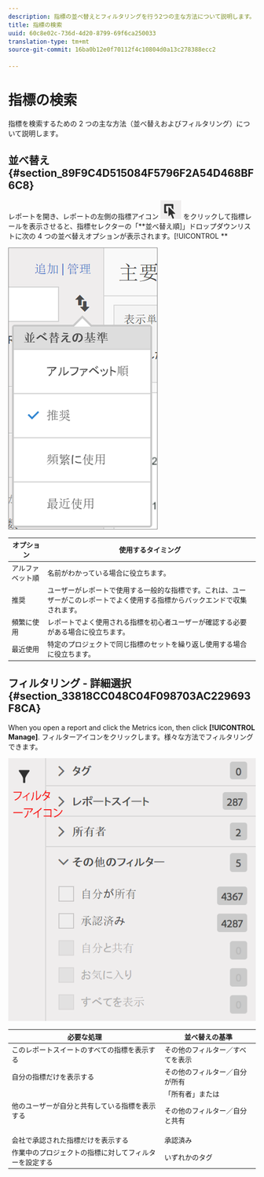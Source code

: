 ```yaml
---
description: 指標の並べ替えとフィルタリングを行う2つの主な方法について説明します。
title: 指標の検索
uuid: 60c8e02c-736d-4d20-8799-69f6ca250033
translation-type: tm+mt
source-git-commit: 16ba0b12e0f70112f4c10804d0a13c278388ecc2

---
```



# 指標の検索

指標を検索するための 2 つの主な方法（並べ替えおよびフィルタリング）について説明します。

## 並べ替え {#section_89F9C4D515084F5796F2A54D468BF6C8}

レポートを開き、レポートの左側の指標アイコン ![](assets/metrics_icon.png) をクリックして指標レールを表示させると、指標セレクターの「**並べ替え順]」ドロップダウンリストに次の 4 つの並べ替えオプションが表示されます。[!UICONTROL **

![](assets/cm_sort.png)

| オプション | 使用するタイミング |
|---|---|
| アルファベット順 | 名前がわかっている場合に役立ちます。 |
| 推奨 | ユーザーがレポートで使用する一般的な指標です。これは、ユーザーがこのレポートでよく使用する指標からバックエンドで収集されます。 |
| 頻繁に使用 | レポートでよく使用される指標を初心者ユーザーが確認する必要がある場合に役立ちます。 |
| 最近使用 | 特定のプロジェクトで同じ指標のセットを繰り返し使用する場合に役立ちます。 |

## フィルタリング - 詳細選択 {#section_33818CC048C04F098703AC229693F8CA}

When you open a report and click the Metrics icon, then click **[!UICONTROL Manage]**. フィルターアイコンをクリックします。様々な方法でフィルタリングできます。

![](assets/cm_advanced_sel.png)

<table id="table_269081BC9DF54FFDA4E949FFC7488F42"> 
 <thead> 
  <tr> 
   <th colname="col1" class="entry"> 必要な処理 </th> 
   <th colname="col2" class="entry"> 並べ替えの基準 </th> 
  </tr>
 </thead>
 <tbody> 
  <tr> 
   <td colname="col1"> このレポートスイートのすべての指標を表示する </td> 
   <td colname="col2"><span class="ignoretag"><span class="uicontrol"> その他のフィルター</span>／<span class="uicontrol">すべてを表示</span></span> </td> 
  </tr> 
  <tr> 
   <td colname="col1"> 自分の指標だけを表示する </td> 
   <td colname="col2"><span class="uicontrol"> その他のフィルター</span>／<span class="uicontrol">自分が所有</span> </td> 
  </tr> 
  <tr> 
   <td colname="col1"> 他のユーザーが自分と共有している指標を表示する </td> 
   <td colname="col2">「<span class="uicontrol">所有者</span>」または <p><span class="uicontrol"> その他のフィルター</span>／<span class="uicontrol">自分と共有</span> </p> </td> 
  </tr> 
  <tr> 
   <td colname="col1"> 会社で承認された指標だけを表示する </td> 
   <td colname="col2"><span class="uicontrol"> 承認済み</span> </td> 
  </tr> 
  <tr> 
   <td colname="col1"> 作業中のプロジェクトの指標に対してフィルターを設定する </td> 
   <td colname="col2">いずれかの<span class="uicontrol">タグ</span> </td> 
  </tr> 
 </tbody> 
</table>

